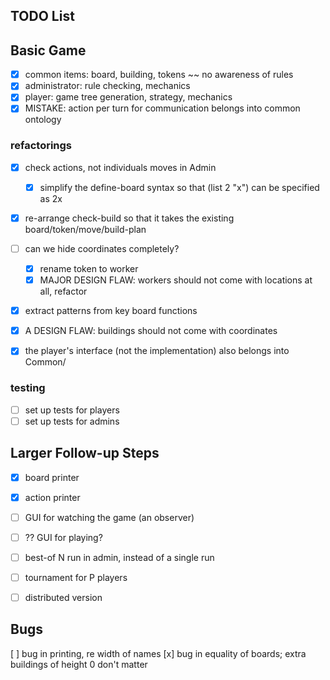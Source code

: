 ## TODO List 

## Basic Game 
- [x] common items: board, building, tokens ~~ no awareness of rules 
- [x] administrator: rule checking, mechanics 
- [x] player: game tree generation, strategy, mechanics 
- [x] MISTAKE: action per turn for communication belongs into common ontology 

### refactorings 
- [x] check actions, not individuals moves in Admin 
  - [x] simplify the define-board syntax so that (list 2 "x") can be specified as 2x
- [x] re-arrange check-build so that it takes the existing board/token/move/build-plan
- [ ] can we hide coordinates completely? 
  - [x] rename token to worker 
  - [x] MAJOR DESIGN FLAW: workers should not come with locations at all, refactor 

- [X] extract patterns from key board functions 
- [X] A DESIGN FLAW: buildings should not come with coordinates 
- [X] the player's interface (not the implementation) also belongs into Common/


### testing 
- [ ] set up tests for players 
- [ ] set up tests for admins 

## Larger Follow-up Steps 
- [X] board printer 
- [X] action printer 
- [ ] GUI for watching the game (an observer) 
- [ ] ?? GUI for playing? 
- [ ] best-of N run in admin, instead of a single run 
- [ ] tournament for P players 
- [ ] distributed version 


## Bugs 

[ ] bug in printing, re width of names 
[x] bug in equality of boards; extra buildings of height 0 don't matter 

